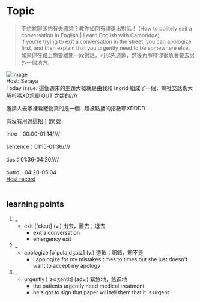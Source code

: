 # Topic

> 不想尬聊卻怕有失禮貌？教你如何有禮退出對話！ (How to politely exit a conversation in English | Learn English with Cambridge) <br>
> If you're trying to exit a conversation in the street, you can apologize first, and then explain that you urgently need to be somewhere else. <br>
> 如果你在路上想要離開一段對話，可以先道歉，然後再解釋你很急著要去另外一個地方。 <br>

[![Image](https://cdn.voicetube.com/assets/thumbnails/5UL8GlYSx50.jpg)](https://www.youtube.com/embed/5UL8GlYSx50?rel=0&showinfo=0&cc_load_policy=0&controls=1&autoplay=1&iv_load_policy=3&playsinline=1&wmode=transparent&start=121&end=131&enablejsapi=1&origin=https://tw.voicetube.com&widgetid=1)<br>
Host: Seraya
<br>Today issue: 這個週末的主題大概就是由我和 Ingrid 組成了一個，痾社交話術大解析嗎XD尬聊 OUT 之類的////

邀請人去家裡看寵物真的是一個...超被點播的招數耶XDDDD

有沒有用過這招！(問號

intro：00:00-01:14////

sentence：01:15-01:36////

tips：01:36-04:20////

outro：04:20-05:04
<br>
[Host record](https://cdn.voicetube.com/everyday_records/4443/1594277781.mp3)
<br><br>
## learning points
1. _
	* exit [ˋɛksɪt] (v.) 出去，離去；退去
		- exit a conversation
		- emergency exit
2. _
	* apologize [əˋpɑlə͵dʒaɪz] (v.) 道歉；認錯，賠不是
		- I apologize for my mistakes times to times but she just doesn't want to accept my apology
3. _
	* urgently [ˋɝdʒəntlɪ] (adv.) 緊急地，急迫地
		- the patients urgently need medical treatment
		- he's got to sign that paper will tell them that it is urgent
